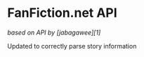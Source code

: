 # FanFiction.net API

*based on API by [jabagawee][1]*

Updated to correctly parse story information
